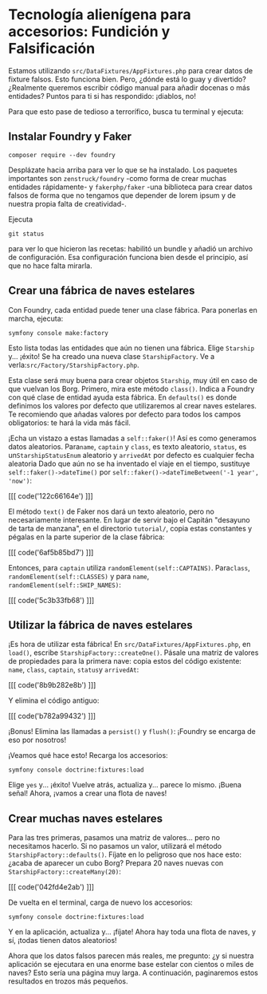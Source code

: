 # Tecnología alienígena para accesorios: Fundición y Falsificación

Estamos utilizando `src/DataFixtures/AppFixtures.php` para crear datos de fixture falsos. Esto funciona bien. Pero, ¿dónde está lo guay y divertido? ¿Realmente queremos escribir código manual para añadir docenas o más entidades? Puntos para ti si has respondido: ¡diablos, no!

Para que esto pase de tedioso a terrorífico, busca tu terminal y ejecuta:

## Instalar Foundry y Faker

```terminal
composer require --dev foundry
```

Desplázate hacia arriba para ver lo que se ha instalado. Los paquetes importantes son `zenstruck/foundry` -como forma de crear muchas entidades rápidamente- y `fakerphp/faker` -una biblioteca para crear datos falsos de forma que no tengamos que depender de lorem ipsum y de nuestra propia falta de creatividad-.

Ejecuta

```terminal
git status
```

para ver lo que hicieron las recetas: habilitó un bundle y añadió un archivo de configuración. Esa configuración funciona bien desde el principio, así que no hace falta mirarla.

## Crear una fábrica de naves estelares

Con Foundry, cada entidad puede tener una clase fábrica. Para ponerlas en marcha, ejecuta:

```terminal
symfony console make:factory
```

Esto lista todas las entidades que aún no tienen una fábrica. Elige `Starship` y... ¡éxito! Se ha creado una nueva clase `StarshipFactory`. Ve a verla:`src/Factory/StarshipFactory.php`.

Esta clase será muy buena para crear objetos `Starship`, muy útil en caso de que vuelvan los Borg. Primero, mira este método `class()`. Indica a Foundry con qué clase de entidad ayuda esta fábrica.  En `defaults()` es donde definimos los valores por defecto que utilizaremos al crear naves estelares. Te recomiendo que añadas valores por defecto para todos los campos obligatorios: te hará la vida más fácil.

¡Echa un vistazo a estas llamadas a `self::faker()`! Así es como generamos datos aleatorios. Para`name`, `captain` y `class`, es texto aleatorio, `status`, es un`StarshipStatusEnum` aleatorio y `arrivedAt` por defecto es cualquier fecha aleatoria Dado que aún no se ha inventado el viaje en el tiempo, sustituye `self::faker()->dateTime()` por `self::faker()->dateTimeBetween('-1 year', 'now')`:

[[[ code('122c66164e') ]]]

El método `text()` de Faker nos dará un texto aleatorio, pero no necesariamente interesante. En lugar de servir bajo el Capitán "desayuno de tarta de manzana", en el directorio `tutorial/`, copia estas constantes y pégalas en la parte superior de la clase fábrica:

[[[ code('6af5b85bd7') ]]]

Entonces, para `captain` utiliza `randomElement(self::CAPTAINS)`. Para`class`, `randomElement(self::CLASSES)` y para `name`, `randomElement(self::SHIP_NAMES)`:

[[[ code('5c3b33fb68') ]]]

## Utilizar la fábrica de naves estelares

¡Es hora de utilizar esta fábrica! En `src/DataFixtures/AppFixtures.php`, en `load()`, escribe `StarshipFactory::createOne()`. Pásale una matriz de valores de propiedades para la primera nave: copia estos del código existente: `name`, `class`, `captain`, `status`y `arrivedAt`:

[[[ code('8b9b282e8b') ]]]

Y elimina el código antiguo:

[[[ code('b782a99432') ]]]

¡Bonus! Elimina las llamadas a `persist()` y `flush()`: ¡Foundry se encarga de eso por nosotros!

¡Veamos qué hace esto! Recarga los accesorios:

```terminal
symfony console doctrine:fixtures:load
```

Elige `yes` y... ¡éxito! Vuelve atrás, actualiza y... parece lo mismo. ¡Buena señal! Ahora, ¡vamos a crear una flota de naves!

## Crear muchas naves estelares

Para las tres primeras, pasamos una matriz de valores... pero no necesitamos hacerlo. Si no pasamos un valor, utilizará el método `StarshipFactory::defaults()`. Fíjate en lo peligroso que nos hace esto: ¿acaba de aparecer un cubo Borg? Prepara 20 naves nuevas con `StarshipFactory::createMany(20)`:

[[[ code('042fd4e2ab') ]]]

De vuelta en el terminal, carga de nuevo los accesorios:

```terminal
symfony console doctrine:fixtures:load
```

Y en la aplicación, actualiza y... ¡fíjate! Ahora hay toda una flota de naves, y sí, ¡todas tienen datos aleatorios!

Ahora que los datos falsos parecen más reales, me pregunto: ¿y si nuestra aplicación se ejecutara en una enorme base estelar con cientos o miles de naves? Esto sería una página muy larga. A continuación, paginaremos estos resultados en trozos más pequeños.
